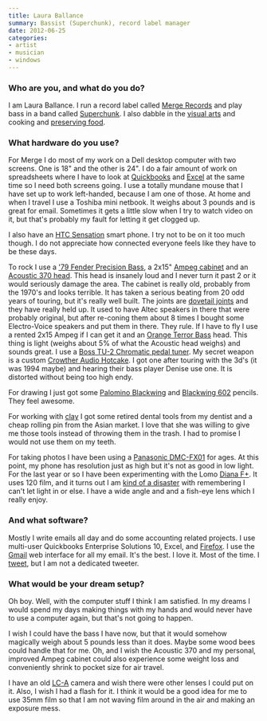 ```yaml
---
title: Laura Ballance
summary: Bassist (Superchunk), record label manager
date: 2012-06-25
categories:
- artist
- musician
- windows
---
```


### Who are you, and what do you do?

I am Laura Ballance. I run a record label called [Merge Records](http://www.mergerecords.com/ "Merge Record's website.") and play bass in a band called [Superchunk](http://www.superchunk.com/ "Superchunk's website."). I also dabble in the [visual arts](http://www.flickr.com/photos/ballance_suers/sets/72157630105375970/ "Photos of Laura's artwork on Flickr.") and cooking and [preserving food](http://www.flickr.com/photos/ballance_suers/5278490460/in/set-72157623186254097 "A photo of a ham.").

### What hardware do you use?

For Merge I do most of my work on a Dell desktop computer with two screens. One is 18" and the other is 24". I do a fair amount of work on spreadsheets where I have to look at [Quickbooks][] and [Excel][] at the same time so I need both screens going. I use a totally mundane mouse that I have set up to work left-handed, because I am one of those.
At home and when I travel I use a Toshiba mini netbook. It weighs about 3 pounds and is great for email. Sometimes it gets a little slow when I try to watch video on it, but that's probably my fault for letting it get clogged up.

I also have an [HTC Sensation][sensation] smart phone. I try not to be on it too much though. I do not appreciate how connected everyone feels like they have to be these days.

To rock I use a ['79 Fender Precision Bass][precision-bass], a 2x15" [Ampeg cabinet][b25b] and an [Acoustic 370 head][370]. This head is insanely loud and I never turn it past 2 or it would seriously damage the area. The cabinet is really old, probably from the 1970's and looks terrible. It has taken a serious beating from 20 odd years of touring, but it's really well built. The joints are [dovetail joints](http://en.wikipedia.org/wiki/Dovetail_joint "The Wikipedia entry for dovetail joints.") and they have really held up. It used to have Altec speakers in there that were probably original, but after re-coning them about 8 times I bought some Electro-Voice speakers and put them in there. They rule. If I have to fly I use a rented 2x15 Ampeg if I can get it and an [Orange Terror Bass][bass-terror-1000] head. This thing is light (weighs about 5% of what the Acoustic head weighs) and sounds great. I use a [Boss TU-2 Chromatic pedal tuner][tu-2]. My secret weapon is a custom [Crowther Audio Hotcake][the-hotcake]. I got one after touring with the 3d's (it was 1994 maybe) and hearing their bass player Denise use one. It is distorted without being too high endy.

For drawing I just got some [Palomino Blackwing][blackwing] and [Blackwing 602][blackwing-602] pencils. They feel awesome.

For working with [clay](http://www.flickr.com/photos/ballance_suers/7177283435/ "A photo of one of Laura's clay artworks.") I got some retired dental tools from my dentist and a cheap rolling pin from the Asian market. I love that she was willing to give me those tools instead of throwing them in the trash. I had to promise I would not use them on my teeth.

For taking photos I have been using a [Panasonic DMC-FX01][lumix-dmc-fx01] for ages. At this point, my phone has resolution just as high but it's not as good in low light. For the last year or so I have been experimenting with the Lomo [Diana F+][diana-f-plus]. It uses 120 film, and it turns out I am [kind of a disaster](http://www.flickr.com/photos/ballance_suers/6951191372/ "A film photo by Laura.") with remembering I can't let light in or else. I have a wide angle and and a fish-eye lens which I really enjoy.

### And what software?

Mostly I write emails all day and do some accounting related projects. I use multi-user Quickbooks Enterprise Solutions 10, Excel, and [Firefox][]. I use the [Gmail][] web interface for all my email. It's the best. I love it. Most of the time.
I [tweet](https://twitter.com/#!/scarpatty "Laura's Twitter account."), but I am not a dedicated tweeter. 

### What would be your dream setup?

Oh boy. Well, with the computer stuff I think I am satisfied. In my dreams I would spend my days making things with my hands and would never have to use a computer again, but that's not going to happen. 

I wish I could have the bass I have now, but that it would somehow magically weigh about 5 pounds less than it does. Maybe some wood bees could handle that for me. Oh, and I wish the Acoustic 370 and my personal, improved Ampeg cabinet could also experience some weight loss and conveniently shrink to pocket size for air travel.

I have an old [LC-A][] camera and wish there were other lenses I could put on it. Also, I wish I had a flash for it. I think it would be a good idea for me to use 35mm film so that I am not waving film around in the air and making an exposure mess.

[370]: http://web.archive.org/web/20160829111144/https://www.amazon.com/Acoustic-370-Bass-Amplifier-Cabinet/dp/B00DH05L54 "A guitar amp."
[b25b]: http://www.vintageguitaramplifiers.net/for-sale/vintage-ampeg-b25b-speaker-cabinet/18519/ "A guitar amp."
[bass-terror-1000]: http://web.archive.org/web/20160829155638/https://www.amazon.com/Orange-Amplifiers-Terror-Bass-1000/dp/B0046IH1XQ "A guitar amp."
[blackwing-602]: https://en.wikipedia.org/wiki/Blackwing_602 "A pencil."
[blackwing]: https://pencils.com/product-category/all-brands/blackwing/palomino-blackwing-12-pk "A pencil"
[diana-f-plus]: http://web.archive.org/web/20150623184349/http://microsites.lomography.com:80/diana/cameras/diana-f-clones "A film camera."
[excel]: https://www.microsoft.com/en-us/microsoft-365/excel "A spreadsheet application."
[firefox]: https://www.mozilla.org/en-US/firefox/new/ "A cross-platform open-source web browser."
[gmail]: https://en.wikipedia.org/wiki/Gmail "Web-based email."
[lc-a]: https://en.wikipedia.org/wiki/Lomo_LC-A "A very popular film camera."
[lumix-dmc-fx01]: http://web.archive.org/web/20230407201514/http://www.amazon.com/Panasonic-DMC-FX01-Compact-Digital-Stabilized/dp/B000EBOC9U "A 6 megapixel digital camera."
[precision-bass]: http://www.fender.com/products/search.php?section=basses&bodyShape=Precision+Bass® "A bass guitar."
[quickbooks]: http://web.archive.org/web/20230524094339/https://quickbooks.intuit.com/ "Business accounting software for Windows."
[sensation]: https://en.wikipedia.org/wiki/HTC_Sensation "An Android-powered smartphone."
[the-hotcake]: http://www.crowtheraudio.net/products/hotcake/ "A guitar distorter."
[tu-2]: http://www.bossus.com/products/122 "A chromatic tuner."
